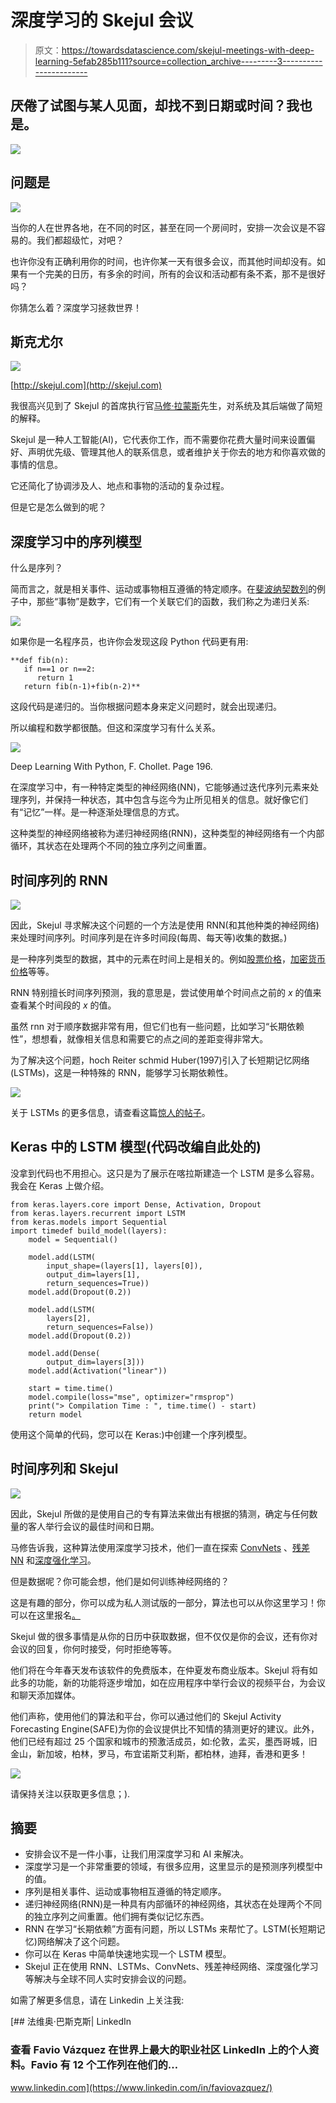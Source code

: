 # 深度学习的 Skejul 会议

> 原文：<https://towardsdatascience.com/skejul-meetings-with-deep-learning-5efab285b111?source=collection_archive---------3----------------------->

## 厌倦了试图与某人见面，却找不到日期或时间？我也是。

![](img/c7be5ffae201cd55bb279b8577ac8b59.png)

## 问题是

![](img/eda281fad0c0d6d245f7be97529bc33c.png)

当你的人在世界各地，在不同的时区，甚至在同一个房间时，安排一次会议是不容易的。我们都超级忙，对吧？

也许你没有正确利用你的时间，也许你某一天有很多会议，而其他时间却没有。如果有一个完美的日历，有多余的时间，所有的会议和活动都有条不紊，那不是很好吗？

你猜怎么着？深度学习拯救世界！

## 斯克尤尔

![](img/f1275f04d4adfa043978cd1c9b8bd6aa.png)

[http://skejul.com](http://skejul.com)

我很高兴见到了 Skejul 的首席执行官[马修·拉蒙斯](https://www.linkedin.com/in/matthew-lamons-a6a1a87/)先生，对系统及其后端做了简短的解释。

Skejul 是一种人工智能(AI)，它代表你工作，而不需要你花费大量时间来设置偏好、声明优先级、管理其他人的联系信息，或者维护关于你去的地方和你喜欢做的事情的信息。

它还简化了协调涉及人、地点和事物的活动的复杂过程。

但是它是怎么做到的呢？

## 深度学习中的序列模型

什么是序列？

简而言之，就是相关事件、运动或事物相互遵循的特定顺序。在[斐波纳契数列](https://www.youtube.com/watch?v=Nu-lW-Ifyec)的例子中，那些“事物”是数字，它们有一个关联它们的函数，我们称之为递归关系:

![](img/cb7b4184197c4a7b63f57a267db01af3.png)

如果你是一名程序员，也许你会发现这段 Python 代码更有用:

```
**def fib(n): 
   if n==1 or n==2: 
      return 1 
   return fib(n-1)+fib(n-2)**
```

这段代码是递归的。当你根据问题本身来定义问题时，就会出现递归。

所以编程和数学都很酷。但这和深度学习有什么关系。

![](img/7fd35ba06e89fd43cbf6c26b5084537c.png)

Deep Learning With Python, F. Chollet. Page 196.

在深度学习中，有一种特定类型的神经网络(NN)，它能够通过迭代序列元素来处理序列，并保持一种状态，其中包含与迄今为止所见相关的信息。就好像它们有“记忆”一样。是一种逐渐处理信息的方式。

这种类型的神经网络被称为递归神经网络(RNN)，这种类型的神经网络有一个内部循环，其状态在处理两个不同的独立序列之间重置。

## 时间序列的 RNN

![](img/9346ca342640a2a8a95ae9418609de26.png)

因此，Skejul 寻求解决这个问题的一个方法是使用 RNN(和其他种类的神经网络)来处理时间序列。时间序列是在许多时间段(每周、每天等)收集的数据。)

是一种序列类型的数据，其中的元素在时间上是相关的。例如[股票价格](/stock-analysis-in-python-a0054e2c1a4c)，[加密货币价格](/demystifying-cryptocurrency-price-prediction-5fb2b504a110)等等。

RNN 特别擅长时间序列预测，我的意思是，尝试使用单个时间点之前的 *x* 的值来查看某个时间段的 *x* 的值。

虽然 rnn 对于顺序数据非常有用，但它们也有一些问题，比如学习“长期依赖性”，想想看，就像相关信息和需要它的点之间的差距变得非常大。

为了解决这个问题，hoch Reiter schmid Huber(1997)引入了长短期记忆网络(LSTMs)，这是一种特殊的 RNN，能够学习长期依赖性。

![](img/0cb5d6dde7d9640f2ea28057ea44117c.png)

关于 LSTMs 的更多信息，请查看这篇[惊人的帖子](http://colah.github.io/posts/2015-08-Understanding-LSTMs/)。

## Keras 中的 LSTM 模型(代码改编自此处的)

没拿到代码也不用担心。这只是为了展示在喀拉斯建造一个 LSTM 是多么容易。我会在 Keras 上做介绍。

```
from keras.layers.core import Dense, Activation, Dropout
from keras.layers.recurrent import LSTM
from keras.models import Sequential
import timedef build_model(layers):
    model = Sequential()

    model.add(LSTM(
        input_shape=(layers[1], layers[0]),
        output_dim=layers[1],
        return_sequences=True))
    model.add(Dropout(0.2))

    model.add(LSTM(
        layers[2],
        return_sequences=False))
    model.add(Dropout(0.2))

    model.add(Dense(
        output_dim=layers[3]))
    model.add(Activation("linear"))

    start = time.time()
    model.compile(loss="mse", optimizer="rmsprop")
    print("> Compilation Time : ", time.time() - start)
    return model
```

使用这个简单的代码，您可以在 Keras:)中创建一个序列模型。

## 时间序列和 Skejul

![](img/9564cc2e14dcd90779e14eea1b94a178.png)

因此，Skejul 所做的是使用自己的专有算法来做出有根据的猜测，确定与任何数量的客人举行会议的最佳时间和日期。

马修告诉我，这种算法使用深度学习技术，他们一直在探索 [ConvNets](https://hackernoon.com/dl05-convolutional-neural-networks-1d3bb7fff586) 、[残差 NN](https://blog.waya.ai/deep-residual-learning-9610bb62c355) 和[深度强化学习](https://deepmind.com/blog/deep-reinforcement-learning/)。

但是数据呢？你可能会想，他们是如何训练神经网络的？

这是有趣的部分，你可以成为私人测试版的一部分，算法也可以从你这里学习！你可以在这里报名[。](http://skejul.com)

Skejul 做的很多事情是从你的日历中获取数据，但不仅仅是你的会议，还有你对会议的回复，你何时接受，何时拒绝等等。

他们将在今年春天发布该软件的免费版本，在仲夏发布商业版本。Skejul 将有如此多的功能，新的功能将逐步增加，如在应用程序中举行会议的视频平台，为会议和聊天添加媒体。

他们声称，使用他们的算法和平台，你可以通过他们的 Skejul Activity Forecasting Engine(SAFE)为你的会议提供比不知情的猜测更好的建议。此外，他们已经有超过 25 个国家和城市的预激活成员，如:伦敦，孟买，墨西哥城，旧金山，新加坡，柏林，罗马，布宜诺斯艾利斯，都柏林，迪拜，香港和更多！

![](img/b2c434e5a4c61f2cb8acbacc446cb3ac.png)

请保持关注以获取更多信息；).

## 摘要

*   安排会议不是一件小事，让我们用深度学习和 AI 来解决。
*   深度学习是一个非常重要的领域，有很多应用，这里显示的是预测序列模型中的值。
*   序列是相关事件、运动或事物相互遵循的特定顺序。
*   递归神经网络(RNN)是一种具有内部循环的神经网络，其状态在处理两个不同的独立序列之间重置。他们拥有类似记忆东西。
*   RNN 在学习“长期依赖”方面有问题，所以 LSTMs 来帮忙了。LSTM(长短期记忆)网络解决了这个问题。
*   你可以在 Keras 中简单快速地实现一个 LSTM 模型。
*   Skejul 正在使用 RNN、LSTMs、ConvNets、残差神经网络、深度强化学习等解决与全球不同人实时安排会议的问题。

如需了解更多信息，请在 Linkedin 上关注我:

[](https://www.linkedin.com/in/faviovazquez/) [## 法维奥·巴斯克斯| LinkedIn

### 查看 Favio Vázquez 在世界上最大的职业社区 LinkedIn 上的个人资料。Favio 有 12 个工作列在他们的…

www.linkedin.com](https://www.linkedin.com/in/faviovazquez/)